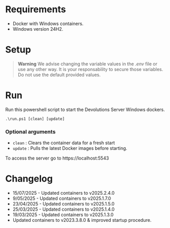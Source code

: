 # Requirements
- Docker with Windows containers.
- Windows version 24H2.

# Setup

> **Warning**
> We advise changing the variable values in the *.env* file or use any other way. It is your responsability to secure those variables.
> Do not use the default provided values.

# Run

Run this powershell script to start the Devolutions Server Windows dockers.

```
.\run.ps1 [clean] [update]
```

### Optional arguments
- `clean` : Clears the container data for a fresh start
- `update` : Pulls the latest Docker images before starting.

To access the server go to https://localhost:5543

# Changelog
- 15/07/2025 - Updated containers to v2025.2.4.0
- 9/05/2025 - Updated containers to v2025.1.7.0
- 23/04/2025 - Updated containers to v2025.1.5.0
- 25/03/2025 - Updated containers to v2025.1.4.0
- 19/03/2025 - Updated containers to v2025.1.3.0
- Updated containers to v2023.3.8.0 & improved startup procedure.
